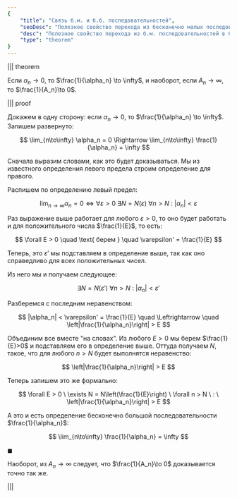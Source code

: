 ```yaml
---
{
    "title": "Связь б.м. и б.б. последовательностей",
    "seoDesc": "Полезное свойство перехода из бесконечно малых последовательностей в бесконечно большие и наоборот.",
    "desc": "Полезное свойство перехода из б.м. последовательностей в б.б. и наоборот.",
    "type": "theorem"
}
---
```


||| theorem

Если $\alpha_n \to 0$, то $\frac{1}{\alpha_n} \to \infty$, и наоборот, если $A_n\to\infty$, то $\frac{1}{A_n}\to 0$.

||| proof

Докажем в одну сторону: если $\alpha_n \to 0$, то $\frac{1}{\alpha_n} \to \infty$. Запишем развернуто:

$$ \lim_{n\to\infty} \alpha_n = 0 \Rightarrow \lim_{n\to\infty} \frac{1}{\alpha_n} = \infty $$

Сначала выразим словами, как это будет доказываться. Мы из известного определения левого предела строим определение для правого.

Распишем по определению левый предел:

$$
    \lim_{n\to\infty} \alpha_n = 0 \Leftrightarrow \forall \varepsilon > 0 \ \exists N = N(\varepsilon) \ \forall n > N \ : \ |\alpha_n| < \varepsilon
$$

Раз выражение выше работает для любого $\varepsilon > 0$, то оно будет работать и для положительного числа $\frac{1}{E}$, то есть:

$$ \forall E > 0 \quad \text{ берем } \quad \varepsilon' = \frac{1}{E} $$

Теперь, это $\varepsilon'$ мы подставляем в определение выше, так как оно справедливо для всех положительных чисел.

Из него мы и получаем следующее:

$$ \exists N = N(\varepsilon') \ \forall n > N \ : \ |\alpha_n| < \varepsilon' $$

Разберемся с последним неравенством:

$$ |\alpha_n| < \varepsilon' = \frac{1}{E} \quad \Leftrightarrow \quad \left|\frac{1}{\alpha_n}\right| > E $$

Объединим все вместе "на словах". Из любого $E>0$ мы берем $\frac{1}{E}>0$ и подставляем его в определение выше. Оттуда получаем $N$, такое, что для любого $n > N$ будет выполнятся неравенство:

$$ \left|\frac{1}{\alpha_n}\right| > E $$

Теперь запишем это же формально:

$$ \forall E > 0 \ \exists N = N\left(\frac{1}{E}\right) \ \forall n > N \ : \ \left|\frac{1}{\alpha_n}\right| > E $$

А это и есть определение бесконечно большой последовательности $\frac{1}{\alpha_n}$:

$$ \lim_{n\to\infty} \frac{1}{\alpha_n} = \infty $$

$\blacksquare$

Наоборот, из $A_n\to\infty$ следует, что $\frac{1}{A_n}\to 0$ доказывается точно так же.

|||